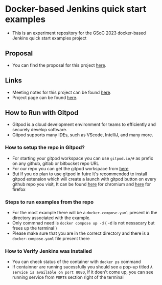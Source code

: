 # Docker-based Jenkins quick start examples

* This is an experiment repository for the GSoC 2023 docker-based Jenkins quick start examples project 

## Proposal

* You can find the proposal for this project [here](https://docs.google.com/document/d/1ZpPihadYqpAvR20rxZkTD2SVpf34E6YMzg6opU6yHAg/edit#heading=h.lntg56ljm653).

## Links

* Meeting notes for this project can be found [here](https://docs.google.com/document/d/1yij9OvM2_92My3vqjn6u8ABHjXcyy0a7O6oM30b6ctM/edit).
* Project page can be found [here](https://www.jenkins.io/projects/gsoc/2023/projects/docker-compose-build/).

## How to Run with Gitpod  
* Gitpod is a cloud development environment for teams to efficiently and securely develop software.
* Gitpod supports many IDEs, such as VScode, IntelliJ, and many more.  

 ### How to setup the repo in Gitpod?
* For starting your gitpod workspace you can use `gitpod.io/#` as prefix on any github, gitlab or bitbucket repo URL
* For our repo you can get the gitpod workspace from [here](https://gitpod.io/#https://github.com/ash-sxn/GSoC-2023-docker-based-quickstart)  
* But If you do plan to use gitpod in futre It's recommended to install gitpod extension which will create a launch with gitpod button on every github repo you visit, It can be found [here](https://chrome.google.com/webstore/detail/gitpod-online-ide/dodmmooeoklaejobgleioelladacbeki) for chromium and [here](https://addons.mozilla.org/firefox/addon/gitpod/) for firefox 
### Steps to run examples from the repo
* For the most example there will be a `docker-compose.yaml` present in the directory associated with the example.
* Only commnad need is `docker compose up -d` ( -d is not nessacary but frees up the terminal ) 
* Please make sure that  you are in the correct directory and there is a `docker-compose.yaml` file present there
### How to Verify Jenkins was Installed 
* You can check status of the container with `docker ps` command 
* If containner are running sucessfully you should see a pop-up titled `A service is available on port 8080`, If it doen't come up, you can see running service from `PORTS` section right of the terminal 